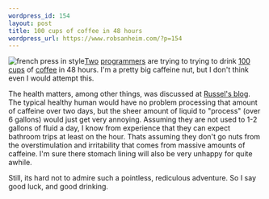 ```yaml
--- 
wordpress_id: 154
layout: post
title: 100 cups of coffee in 48 hours
wordpress_url: https://www.robsanheim.com/?p=154
---
```

<img class="right" src='/wp-content/french_press.jpg' alt='french press in style' /><a href="https://www.rowehl.com/blog/">Two</a> <a href="https://www.dynamicobjects.com/d2r/">programmers</a> are trying to trying to drink <a href="https://www.rowehl.com/blog/?p=600">100 cups</a> of <a href="https://www.dynamicobjects.com/d2r/archives/003314.html">coffee</a> in 48 hours.  I'm a pretty big caffeine nut, but I don't think even I would attempt this.  

The health matters, among other things, was discussed at <a href="https://www.russellbeattie.com/notebook/1008731.html">Russel's blog</a>.  The typical healthy human would have no problem processing that amount of caffeine over two days, but the sheer amount of liquid to "process" (over 6 gallons) would just get very annoying.  Assuming they are not used to 1-2 gallons of fluid a day, I know from experience that they can expect bathroom trips at least on the hour.  Thats assuming they don't go nuts from the overstimulation and irritability that comes from massive amounts of caffeine.  I'm sure there stomach lining will also be very unhappy for quite awhile.

Still, its hard not to admire such a pointless, rediculous adventure.  So I say good luck, and good drinking. 
